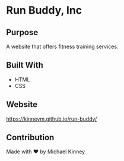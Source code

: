 # Run Buddy, Inc

## Purpose
A website that offers fitness training services.

## Built With
* HTML
* CSS

## Website
https://kinneym.github.io/run-buddy/

## Contribution
Made with ❤️ by Michael Kinney
